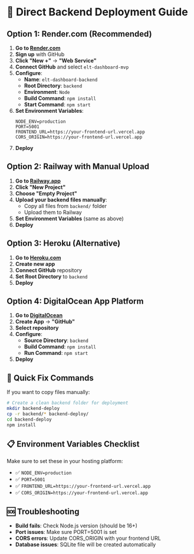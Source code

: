 # 🚀 Direct Backend Deployment Guide

## Option 1: Render.com (Recommended)

1. **Go to [Render.com](https://render.com)**
2. **Sign up** with GitHub
3. **Click "New +"** → **"Web Service"**
4. **Connect GitHub** and select `elt-dashboard-mvp`
5. **Configure**:
   - **Name**: `elt-dashboard-backend`
   - **Root Directory**: `backend`
   - **Environment**: `Node`
   - **Build Command**: `npm install`
   - **Start Command**: `npm start`
6. **Set Environment Variables**:
   ```
   NODE_ENV=production
   PORT=5001
   FRONTEND_URL=https://your-frontend-url.vercel.app
   CORS_ORIGIN=https://your-frontend-url.vercel.app
   ```
7. **Deploy**

## Option 2: Railway with Manual Upload

1. **Go to [Railway.app](https://railway.app)**
2. **Click "New Project"**
3. **Choose "Empty Project"**
4. **Upload your backend files manually**:
   - Copy all files from `backend/` folder
   - Upload them to Railway
5. **Set Environment Variables** (same as above)
6. **Deploy**

## Option 3: Heroku (Alternative)

1. **Go to [Heroku.com](https://heroku.com)**
2. **Create new app**
3. **Connect GitHub** repository
4. **Set Root Directory** to `backend`
5. **Deploy**

## Option 4: DigitalOcean App Platform

1. **Go to [DigitalOcean](https://cloud.digitalocean.com/apps)**
2. **Create App** → **"GitHub"**
3. **Select repository**
4. **Configure**:
   - **Source Directory**: `backend`
   - **Build Command**: `npm install`
   - **Run Command**: `npm start`
5. **Deploy**

## 🔧 Quick Fix Commands

If you want to copy files manually:

```bash
# Create a clean backend folder for deployment
mkdir backend-deploy
cp -r backend/* backend-deploy/
cd backend-deploy
npm install
```

## 📋 Environment Variables Checklist

Make sure to set these in your hosting platform:
- ✅ `NODE_ENV=production`
- ✅ `PORT=5001`
- ✅ `FRONTEND_URL=https://your-frontend-url.vercel.app`
- ✅ `CORS_ORIGIN=https://your-frontend-url.vercel.app`

## 🆘 Troubleshooting

- **Build fails**: Check Node.js version (should be 16+)
- **Port issues**: Make sure PORT=5001 is set
- **CORS errors**: Update CORS_ORIGIN with your frontend URL
- **Database issues**: SQLite file will be created automatically
